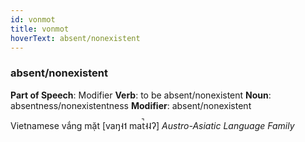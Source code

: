 ```yaml
---
id: vonmot
title: vonmot
hoverText: absent/nonexistent
---
```


### absent/nonexistent

**Part of Speech**: Modifier
**Verb**: to be absent/nonexistent
**Noun**: absentness/nonexistentness
**Modifier**: absent/nonexistent

Vietnamese vắng mặt [vaŋ˧˦ mat̚˧˨ʔ]
*Austro-Asiatic Language Family*